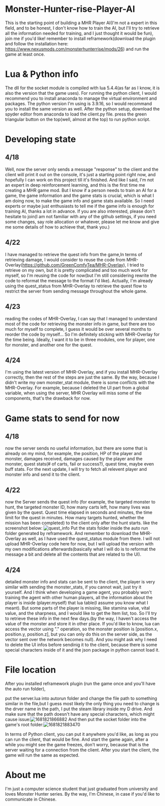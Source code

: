 # Monster-Hunter-rise-Player-AI
This is the starting point of building a MHR Player AI(I'm not a expert in this field, and to be honest, I don't know how to train the AI, but I'll try to retrieve all the information needed for training, and I just thought it would be fun), join me if you'd like!
remember to install reframework(download the plugin and follow the installation here: https://www.nexusmods.com/monsterhunterrise/mods/26) and run the game at least once.
# Lua & Python info
The dll for the socket module is compiled with lua 5.4.4(as far as I know, it is also the version that the game uses).
For running the python client, I would recommend you to install anaconda to manage the virtual environment and packages. The python version I'm using is 3.9.16, so I would recommand you to install the same version as well. After the python setup, download the spyder editor from anaconda to load the client.py file. press the green triangular button on the top(well, almost at the top) to run python script.
# Developing state
## 4/18
Well, now the server only sends a message "response" to the client and the client will print it out on the console, it's just a starting point right now, and hopefully I can work on this project till it's finished. And like I said, I'm not an expert in deep reinforcement learning, and this is the first time me creating a MHR game mod. But I know if a person needs to train an AI for a game, the game information and the game stats is crucial, which is what I am doing now, to make the game info and game stats available. So I need experts or maybe just enthusiasts to tell me if the game info is enough for training AI, thanks a lot in advance. If you are also interested, please don't hesitate to join(I am not familiar with any of the github settings, if you need some changes, say role allocation or whatever, please let me know and give me some details of how to achieve that, thank you.)
## 4/22
I have managed to retrieve the quest info from the game,In terms of retrieving damage, I would consider to reuse the code from MHR-Overlay(https://github.com/GreenComfyTea/MHR-Overlay), I tried to retrieve on my own, but it is pretty complicated and too much work for myself, so I'm reusing the code for now(but I'm still considering rewrite the code to reformat the message to the format I'd like). Actually, I'm already using the quest_status from MHR-Overlay to retrieve the quest flow to restrict the server from sending message throughout the whole game.
## 4/23
reading the codes of MHR-Overlay, I can say that I managed to understand most of the code for retrieving the monster info in game, but there are too much for myself to complete, I guess it would be over several months to reorder the code by myself... So I'm definitely sticking with MHR-Overlay for the time being. Ideally, I want it to be in three modules, one for player, one for monster, and another one for the quest.
## 4/24
I'm using the latest version of MHR-Overlay, and if you install MHR-Overlay correctly, then the rest of the steps are just the same. By the way, because I didn't write my own monster_stat module, there is some conflicts with the MHR-Overlay. For example, because I deleted the UI part from a global variable, when using the server, MHR Overlay will miss some of the components, that's the drawback for now.
# Game stats to send for now
## 4/18
now the server sends no useful information, but there are some that is already on my mind, for example, the position, HP of the player and monster, damages received, damages caused by the player and the monster, quest stats(# of carts, fail or success?), quest time, maybe even buff stats. For the next update, I will try to fetch all relevent player and monster info and send it to the client.
## 4/22
now the Server sends the quest info (for example, the targeted monster to hunt, the targeted monster ID, how many carts left, how many lives was given by the quest. Quest time elapsed in seconds and minutes, the time limit for the quest in minutes. How many targets hunted, whether the mission has been completed) to the client only after the hunt starts. like the screenshot below:
![quest_info](https://user-images.githubusercontent.com/66408806/233784558-668e0914-aac6-4413-a345-ae1d79be571c.png)
Put the stats folder inside the auto run folder generated by reframework. And remember to download the MHR-Overlay as well, as I have used the quest_status module from there. I will not upload MHR-Overlay code here for now, but I will upload the version with my own modifications afterwards(basically what I will do is to reformat the message a bit and delete all the contents that are related to the UI).
## 4/24
detailed monster info and stats can be sent to the client, the player is very similar with sending the monster_stats, if you cannot wait, just try it yourself. And I think when developing a game agent, you probably won't training the agent with other human players, all the information about the player is inside (player.myself) that lua table(I assume you know what I meant). But some parts of the player is missing, like stamina value, vital value, and the sharpness, and I would like to get the Item list, too. So I'll try to retrieve these info in the next few days.(by the way, I haven't access the value of the monster and store it in other place. If you'd like to know, lua can access the vector using "." operation, so the monster position is [position.x, position.y, position.z], but you can only do this on the server side, as the vector sent over the network becomes null). And you might ask why I need to delete the UI infos before sendinig it to the client, because there is some special characters inside of it and the json package in python cannot load it.

# File location
After you installed reframework plugin (run the game once and you'll have the auto run folder),

put the server.lua into autorun folder and change the file path to something similar in the file,but I guess most likely the only thing you need to change is the drver name in the path, I put the steam library inside my D drive. And make sure that the path doesn't have any special characters, which might cause issue:![1681821866882](https://user-images.githubusercontent.com/66408806/232782011-d4037919-3eb0-4b0e-ad47-847b63baefe0.png)
And then put the socket folder into the game's root folder:![1681821883470](https://user-images.githubusercontent.com/66408806/232782156-2af22a25-0c5c-4ac6-9240-41b62e2c208a.png)

In terms of Python client, you can put it anywhere you'd like, as long as you can run the client, that would be fine.
And start the game again, after a while you might see the game freezes, don't worry, because that is the server waiting for a connection from the client. After you start the client, the game will run the same as expected.
# About me
I'm just a computer science student that just graduated from university and loves Monster Hunter series. By the way, I'm Chinese, in case if you'd like to communicate in Chinese.

